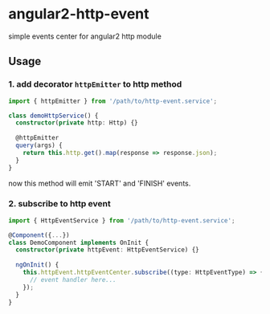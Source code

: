 # angular2-http-event
simple events center for angular2 http module

## Usage

### 1. add decorator `httpEmitter` to http method

```ts
import { httpEmitter } from '/path/to/http-event.service';

class demoHttpService() {
  constructor(private http: Http) {}
  
  @httpEmitter
  query(args) {
    return this.http.get().map(response => response.json);
  }
}
```

now this method will emit 'START' and 'FINISH' events.

### 2. subscribe to http event

``` ts
import { HttpEventService } from '/path/to/http-event.service';

@Component({...})
class DemoComponent implements OnInit {
  constructor(private httpEvent: HttpEventService) {}
  
  ngOnInit() {
    this.httpEvent.httpEventCenter.subscribe((type: HttpEventType) => {
      // event handler here...
    });
  }
}
```
